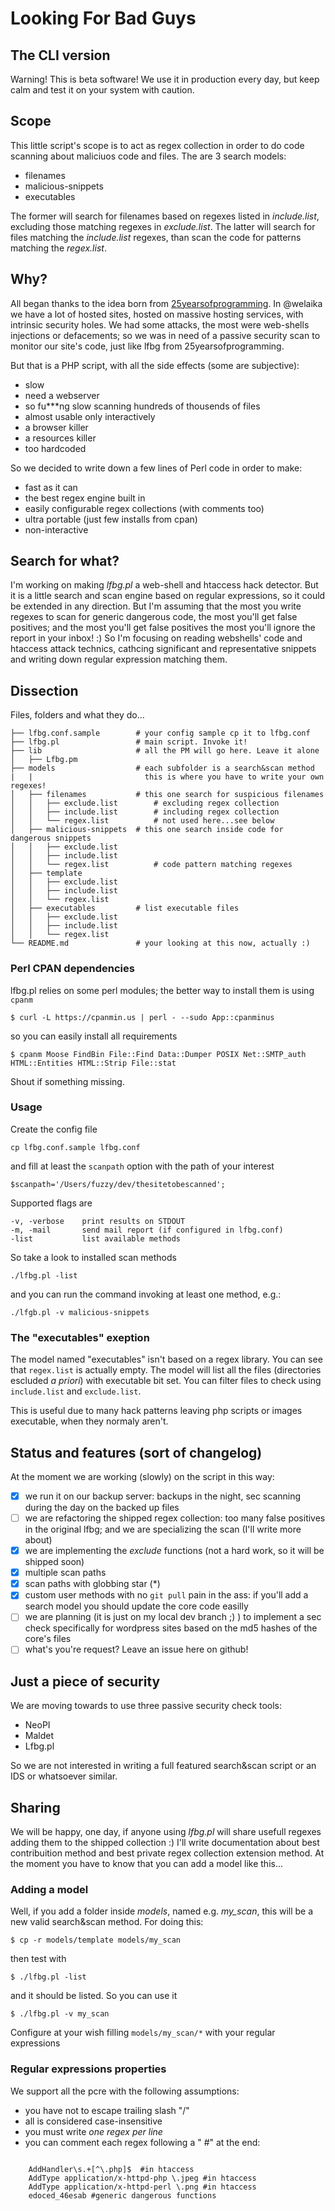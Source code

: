 # Looking For Bad Guys

## The CLI version

Warning! This is beta software!
We use it in production every day, but keep calm and test it on your
system with caution.

## Scope

This little script's scope is to act as regex collection in order to do
code scanning about maliciuos code and files.
The are 3 search models:

* filenames
* malicious-snippets
* executables

The former will search for filenames based on regexes listed in _include.list_,
excluding those matching regexes in _exclude.list_. The latter will search for
files matching the _include.list_ regexes, than scan the code for patterns
matching the _regex.list_.

## Why?

All began thanks to the idea born from [25yearsofprogramming](http://25yearsofprogramming.com/php/findmaliciouscode.htm).
In @welaika we have a lot of hosted sites, hosted on massive hosting services,
with intrinsic security holes. We had some attacks, the most were web-shells
injections or defacements; so we was in need of a passive security scan to monitor
our site's code, just like lfbg from 25yearsofprogramming.

But that is a PHP script, with all the side effects (some are subjective):

* slow
* need a webserver
* so fu***ng slow scanning hundreds of thousends of files
* almost usable only interactively
* a browser killer
* a resources killer
* too hardcoded

So we decided to write down a few lines of Perl code in order to make:

* fast as it can
* the best regex engine built in
* easily configurable regex collections (with comments too)
* ultra portable (just few installs from cpan)
* non-interactive

## Search for what?

I'm working on making _lfbg.pl_ a web-shell and htaccess hack detector. But it
is a little search and scan engine based on regular expressions, so it could
be extended in any direction.
But I'm assuming that the most you write regexes to scan for generic dangerous
code, the most you'll get false positives; and the most you'll get false positives
the most you'll ignore the report in your inbox! :)
So I'm focusing on reading webshells' code and htaccess attack technics, cathcing
significant and representative snippets and writing down regular expression
matching them.

## Dissection

Files, folders and what they do...

    ├── lfbg.conf.sample        # your config sample cp it to lfbg.conf
    ├── lfbg.pl                 # main script. Invoke it!
    ├── lib                     # all the PM will go here. Leave it alone
    │   ├── Lfbg.pm
    ├── models                  # each subfolder is a search&scan method
    |   |                         this is where you have to write your own regexes!
    │   ├── filenames           # this one search for suspicious filenames
    │   │   ├── exclude.list        # excluding regex collection
    │   │   ├── include.list        # including regex collection
    │   │   └── regex.list          # not used here...see below
    │   ├── malicious-snippets  # this one search inside code for dangerous snippets
    │   │   ├── exclude.list
    │   │   ├── include.list
    │   │   └── regex.list          # code pattern matching regexes
    │   ├── template
    │   │   ├── exclude.list
    │   │   ├── include.list
    │   │   └── regex.list
    │   ├── executables         # list executable files
    │   │   ├── exclude.list
    │   │   ├── include.list
    │   │   └── regex.list
    └── README.md               # your looking at this now, actually :)

### Perl CPAN dependencies

lfbg.pl relies on some perl modules; the better way to install them is using `cpanm`

    $ curl -L https://cpanmin.us | perl - --sudo App::cpanminus

so you can easily install all requirements

    $ cpanm Moose FindBin File::Find Data::Dumper POSIX Net::SMTP_auth HTML::Entities HTML::Strip File::stat

Shout if something missing.

### Usage

Create the config file

    cp lfbg.conf.sample lfbg.conf

and fill at least the `scanpath` option with the path of your interest

    $scanpath='/Users/fuzzy/dev/thesitetobescanned';

Supported flags are

    -v, -verbose    print results on STDOUT
    -m, -mail       send mail report (if configured in lfbg.conf)
    -list           list available methods

So take a look to installed scan methods

    ./lfbg.pl -list

and you can run the command invoking at least one method, e.g.:

    ./lfgb.pl -v malicious-snippets

### The "executables" exeption

The model named "executables" isn't based on a regex library. You can see that `regex.list`
is actually empty. The model will list all the files (directories escluded _a priori_)
with executable bit set. You can filter files to check using `include.list` and `exclude.list`.

This is useful due to many hack patterns leaving php scripts or images executable, when they
normaly aren't.

## Status and features (sort of changelog)

At the moment we are working (slowly) on the script in this way:

- [x] we run it on our backup server: backups in the night, sec scanning during the
day on the backed up files
- [ ] we are refactoring the shipped regex collection: too many false positives in
the original lfbg; and we are specializing the scan (I'll write more about)
- [x] we are implementing the _exclude_ functions (not a hard work, so it will be
shipped soon)
- [x] multiple scan paths
- [x] scan paths with globbing star (*)
- [x] custom user methods with no ```git pull``` pain in the ass: if you'll add a search
model you should update the core code easilly
- [ ] we are planning (it is just on my local dev branch ;) ) to implement a sec
check specifically for wordpress sites based on the md5 hashes of the core's files
- [ ] what's you're request? Leave an issue here on github!

## Just a piece of security

We are moving towards to use three passive security check tools:

* NeoPI
* Maldet
* Lfbg.pl

So we are not interested in writing a full featured search&scan script or an
IDS or whatsoever similar.

## Sharing

We will be happy, one day, if anyone using _lfbg.pl_ will share usefull regexes
adding them to the shipped collection :)
I'll write documentation about best contribuition method and best private regex
collection extension method. At the moment you have to know that you can add a
model like this...

### Adding a model

Well, if you add a folder inside _models_, named e.g. _my_scan_, this will be a
new valid search&scan method. For doing this:

    $ cp -r models/template models/my_scan

then test with

    $ ./lfbg.pl -list

and it should be listed. So you can use it

    $ ./lfbg.pl -v my_scan

Configure at your wish filling ```models/my_scan/*``` with your regular expressions

### Regular expressions properties

We support all the pcre with the following assumptions:

* you have not to escape trailing slash "/"
* all is considered case-insensitive
* you must write *one regex per line*
* you can comment each regex following a " #" at the end:


```

    AddHandler\s.+[^\.php]$  #in htaccess
    AddType application/x-httpd-php \.jpeg #in htaccess
    AddType application/x-httpd-perl \.png #in htaccess
    edoced_46esab #generic dangerous functions

```
